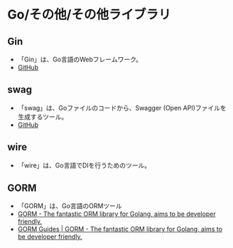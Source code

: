 # Go/その他/その他ライブラリ

## Gin

- 「Gin」は、Go言語のWebフレームワーク。
- [GitHub](https://github.com/gin-gonic/gin)

## swag

- 「swag」は、Goファイルのコードから、Swagger (Open API)ファイルを生成するツール。
- [GitHub](https://github.com/swaggo/swag)

## wire

- 「wire」は、Go言語でDIを行うためのツール。

## GORM

- 「GORM」は、Go言語のORMツール
- [GORM - The fantastic ORM library for Golang, aims to be developer friendly.](https://gorm.io/ja_JP/)
- [GORM Guides | GORM - The fantastic ORM library for Golang, aims to be developer friendly.](https://gorm.io/docs/)
